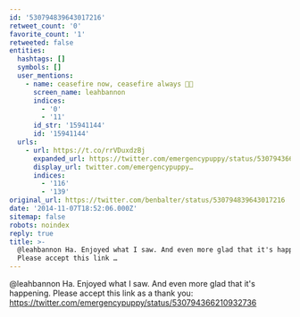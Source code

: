 ```yaml
---
id: '530794839643017216'
retweet_count: '0'
favorite_count: '1'
retweeted: false
entities:
  hashtags: []
  symbols: []
  user_mentions:
    - name: ceasefire now, ceasefire always 🍞🌹
      screen_name: leahbannon
      indices:
        - '0'
        - '11'
      id_str: '15941144'
      id: '15941144'
  urls:
    - url: https://t.co/rrVDuxdzBj
      expanded_url: https://twitter.com/emergencypuppy/status/530794366210932736
      display_url: twitter.com/emergencypuppy…
      indices:
        - '116'
        - '139'
original_url: https://twitter.com/benbalter/status/530794839643017216
date: '2014-11-07T18:52:06.000Z'
sitemap: false
robots: noindex
reply: true
title: >-
  @leahbannon Ha. Enjoyed what I saw. And even more glad that it's happening.
  Please accept this link …
---
```


@leahbannon Ha. Enjoyed what I saw. And even more glad that it's happening. Please accept this link as a thank you: https://twitter.com/emergencypuppy/status/530794366210932736